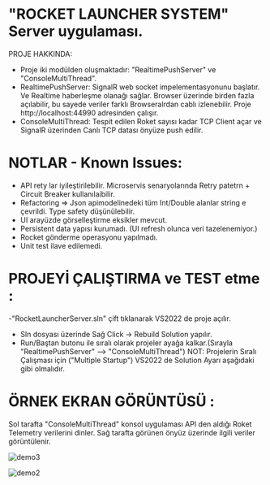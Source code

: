 # "ROCKET LAUNCHER SYSTEM"  Server uygulaması.

PROJE HAKKINDA:
- Proje iki modülden oluşmaktadır:  "RealtimePushServer" ve "ConsoleMultiThread". 
- RealtimePushServer: SignalR web socket impelementasyonunu başlatır. Ve Realtime haberleşme olanağı sağlar.
  Browser üzerinde birden fazla açılabilir, bu sayede veriler farklı Browseralrdan cablı izlenebilir.
  Proje http://localhost:44990  adresinden çalışır.
- ConsoleMultiThread: Tespit edilen Roket sayısı kadar TCP Client açar ve SignalR üzerinden Canlı TCP datası önyüze push edilir.

# NOTLAR - Known Issues:
- API rety lar iyileştirilebilir. Microservis senaryolarında Retry patetrn + Circuit Breaker kullanılaibilir.
- Refactoring => Json apimodelinedeki tüm Int/Double alanlar string e çevrildi. Type safety düşünülebilir.
- UI arayüzde görselleştirme eksikler mevcut.
- Persistent data yapısı kurumadı. (UI refresh olunca veri tazelenemiyor.)
- Rocket gönderme operasyonu yapılmadı.
- Unit test ilave edilemedi.

# PROJEYİ ÇALIŞTIRMA ve TEST etme :
-"RocketLauncherServer.sln"  çift tıklanarak VS2022 de proje açılır.
- Sln dosyası üzerinde Sağ Click -> Rebuild Solution  yapılır.  
- Run/Baştan butonu ile sıralı olarak projeler ayağa kalkar.(Sırayla "RealtimePushServer" --> "ConsoleMultiThread")
  NOT: Projelerin Sıralı Çalışması için ("Multiple Startup")  VS2022 de Solution Ayarı aşağıdaki gibi olmalıdır.

# ÖRNEK EKRAN GÖRÜNTÜSÜ :
Sol tarafta  "ConsoleMultiThread"  konsol uygulaması API den aldığı Roket Telemetry verilerini dinler.
Sağ tarafta görünen önyüz üzerinde ilgili veriler görüntülenir.


![demo3](https://user-images.githubusercontent.com/49819371/167145119-f1ad2b03-2bd6-44a1-9d2a-84cba9eb50e5.jpg)



![demo2](https://user-images.githubusercontent.com/49819371/167137431-a980cb3f-d152-49ef-bc3d-e0681c4b93bf.jpg)
